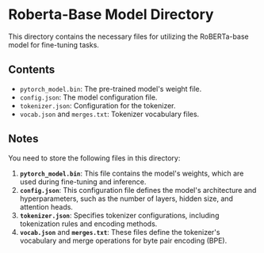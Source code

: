# Roberta-Base Model Directory

This directory contains the necessary files for utilizing the RoBERTa-base model for fine-tuning tasks.

## Contents

- `pytorch_model.bin`: The pre-trained model's weight file.
- `config.json`: The model configuration file.
- `tokenizer.json`: Configuration for the tokenizer.
- `vocab.json` and `merges.txt`: Tokenizer vocabulary files.

## Notes

You need to store the following files in this directory:

1. **`pytorch_model.bin`**: This file contains the model's weights, which are used during fine-tuning and inference.
2. **`config.json`**: This configuration file defines the model's architecture and hyperparameters, such as the number of layers, hidden size, and attention heads.
3. **`tokenizer.json`**: Specifies tokenizer configurations, including tokenization rules and encoding methods.
4. **`vocab.json`** and **`merges.txt`**: These files define the tokenizer's vocabulary and merge operations for byte pair encoding (BPE).
